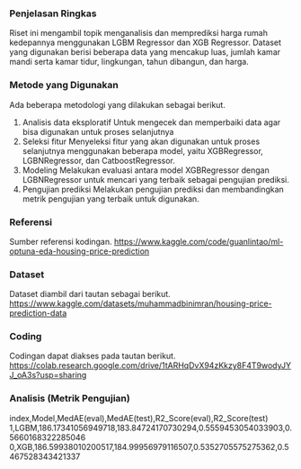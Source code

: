 ### Penjelasan Ringkas
Riset ini mengambil topik menganalisis dan memprediksi harga rumah kedepannya menggunakan LGBM Regressor dan XGB Regressor. Dataset yang digunakan berisi beberapa data yang mencakup luas, jumlah kamar mandi serta kamar tidur, lingkungan, tahun dibangun, dan harga.

### Metode yang Digunakan
Ada beberapa metodologi yang dilakukan sebagai berikut.
1. Analisis data eksploratif
Untuk mengecek dan memperbaiki data agar bisa digunakan untuk proses selanjutnya
2. Seleksi fitur
Menyeleksi fitur yang akan digunakan untuk proses selanjutnya menggunakan beberapa model, yaitu XGBRegressor, LGBNRegressor, dan CatboostRegressor.
3. Modeling
Melakukan evaluasi antara model XGBRegressor dengan LGBNRegressor untuk mencari yang terbaik sebagai pengujian prediksi.
4. Pengujian prediksi
Melakukan pengujian prediksi dan membandingkan metrik pengujian yang terbaik untuk digunakan.

### Referensi
Sumber referensi kodingan.
https://www.kaggle.com/code/guanlintao/ml-optuna-eda-housing-price-prediction 

### Dataset
Dataset diambil dari tautan sebagai berikut.
https://www.kaggle.com/datasets/muhammadbinimran/housing-price-prediction-data

### Coding
Codingan dapat diakses pada tautan berikut.
https://colab.research.google.com/drive/1tARHqDvX94zKkzy8F4T9wodyJYJ_oA3s?usp=sharing

### Analisis (Metrik Pengujian)
index,Model,MedAE(eval),MedAE(test),R2_Score(eval),R2_Score(test)
1,LGBM,186.17341056949718,183.84724170730294,0.5559453054033903,0.5660168322285046
0,XGB,186.59938010200517,184.99956979116507,0.5352705575275362,0.5467528343421337
